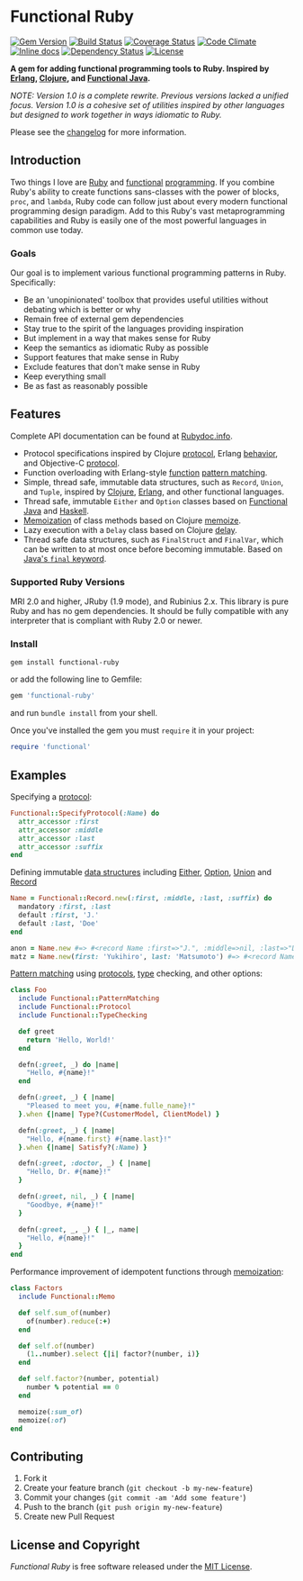# Functional Ruby
[![Gem Version](https://badge.fury.io/rb/functional-ruby.svg)](http://badge.fury.io/rb/functional-ruby) [![Build Status](https://secure.travis-ci.org/jdantonio/functional-ruby.png)](https://travis-ci.org/jdantonio/functional-ruby?branch=master) [![Coverage Status](https://coveralls.io/repos/jdantonio/functional-ruby/badge.png)](https://coveralls.io/r/jdantonio/functional-ruby) [![Code Climate](https://codeclimate.com/github/jdantonio/functional-ruby.png)](https://codeclimate.com/github/jdantonio/functional-ruby) [![Inline docs](http://inch-ci.org/github/jdantonio/functional-ruby.png)](http://inch-ci.org/github/jdantonio/functional-ruby) [![Dependency Status](https://gemnasium.com/jdantonio/functional-ruby.png)](https://gemnasium.com/jdantonio/functional-ruby) [![License](http://img.shields.io/license/MIT.png?color=green)](http://opensource.org/licenses/MIT)

**A gem for adding functional programming tools to Ruby. Inspired by [Erlang](http://www.erlang.org/),
[Clojure](http://clojure.org/), and [Functional Java](http://functionaljava.org/).**

*NOTE: Version 1.0 is a complete rewrite. Previous versions lacked a unified
focus. Version 1.0 is a cohesive set of utilities inspired by other languages
but designed to work together in ways idiomatic to Ruby.*

Please see the [changelog](https://github.com/jdantonio/functional-ruby/blob/master/CHANGELOG.md) for more information.

## Introduction

Two things I love are [Ruby](http://www.ruby-lang.org/en/) and
[functional](https://en.wikipedia.org/wiki/Functional_programming)
[programming](http://c2.com/cgi/wiki?FunctionalProgramming).
If you combine Ruby's ability to create functions sans-classes with the power
of blocks, `proc`, and `lambda`, Ruby code can follow just about every modern functional
programming design paradigm. Add to this Ruby's vast metaprogramming capabilities
and Ruby is easily one of the most powerful languages in common use today.

### Goals

Our goal is to implement various functional programming patterns in Ruby. Specifically:

* Be an 'unopinionated' toolbox that provides useful utilities without debating which is better or why
* Remain free of external gem dependencies
* Stay true to the spirit of the languages providing inspiration
* But implement in a way that makes sense for Ruby
* Keep the semantics as idiomatic Ruby as possible
* Support features that make sense in Ruby
* Exclude features that don't make sense in Ruby
* Keep everything small
* Be as fast as reasonably possible

## Features

Complete API documentation can be found at [Rubydoc.info](http://rubydoc.info/github/jdantonio/functional-ruby/master/frames).

* Protocol specifications inspired by Clojure [protocol](http://clojure.org/protocols),
  Erlang [behavior](http://www.erlang.org/doc/design_principles/des_princ.html#id60128),
  and Objective-C [protocol](https://developer.apple.com/library/ios/documentation/Cocoa/Conceptual/ProgrammingWithObjectiveC/WorkingwithProtocols/WorkingwithProtocols.html).
* Function overloading with Erlang-style [function](http://erlang.org/doc/reference_manual/functions.html)
  [pattern matching](http://erlang.org/doc/reference_manual/patterns.html).
* Simple, thread safe, immutable data structures, such as `Record`, `Union`, and `Tuple`, inspired by
  [Clojure](http://clojure.org/datatypes), [Erlang](http://www.erlang.org/doc/reference_manual/records.html),
  and other functional languages.
* Thread safe, immutable `Either` and `Option` classes based on [Functional Java](http://functionaljava.org/) and [Haskell](https://hackage.haskell.org/package/base-4.2.0.1/docs/Data-Either.html).
* [Memoization](http://en.wikipedia.org/wiki/Memoization) of class methods based on Clojure [memoize](http://clojuredocs.org/clojure_core/clojure.core/memoize).
* Lazy execution with a `Delay` class based on Clojure [delay](http://clojuredocs.org/clojure_core/clojure.core/delay).
* Thread safe data structures, such as `FinalStruct` and `FinalVar`, which can be written to at most once
  before becoming immutable. Based on [Java's `final` keyword](http://en.wikipedia.org/wiki/Final_(Java)).

### Supported Ruby Versions

MRI 2.0 and higher, JRuby (1.9 mode), and Rubinius 2.x. This library is pure Ruby and has no gem dependencies.
It should be fully compatible with any interpreter that is compliant with Ruby 2.0 or newer.

### Install

```shell
gem install functional-ruby
```

or add the following line to Gemfile:

```ruby
gem 'functional-ruby'
```

and run `bundle install` from your shell.

Once you've installed the gem you must `require` it in your project:

```ruby
require 'functional'
```

## Examples

Specifying a [protocol](http://rubydoc.info/github/jdantonio/functional-ruby/master/Functional/Protocol):

```ruby
Functional::SpecifyProtocol(:Name) do
  attr_accessor :first
  attr_accessor :middle
  attr_accessor :last
  attr_accessor :suffix
end
```

Defining immutable [data structures](http://rubydoc.info/github/jdantonio/functional-ruby/master/Functional/AbstractStruct) including
[Either](http://rubydoc.info/github/jdantonio/functional-ruby/master/Functional/Either),
[Option](http://rubydoc.info/github/jdantonio/functional-ruby/master/Functional/Option),
[Union](http://rubydoc.info/github/jdantonio/functional-ruby/master/Functional/Union) and
[Record](http://rubydoc.info/github/jdantonio/functional-ruby/master/Functional/Record)

```ruby
Name = Functional::Record.new(:first, :middle, :last, :suffix) do
  mandatory :first, :last
  default :first, 'J.'
  default :last, 'Doe'
end

anon = Name.new #=> #<record Name :first=>"J.", :middle=>nil, :last=>"Doe", :suffix=>nil>
matz = Name.new(first: 'Yukihiro', last: 'Matsumoto') #=> #<record Name :first=>"Yukihiro", :middle=>nil, :last=>"Matsumoto", :suffix=>nil>
```

[Pattern matching](http://rubydoc.info/github/jdantonio/functional-ruby/master/Functional/PatternMatching)
using [protocols](http://rubydoc.info/github/jdantonio/functional-ruby/master/Functional/Protocol),
[type](http://rubydoc.info/github/jdantonio/functional-ruby/master/Functional/TypeCheck) checking,
and other options:

```ruby
class Foo
  include Functional::PatternMatching
  include Functional::Protocol
  include Functional::TypeChecking

  def greet
    return 'Hello, World!'
  end

  defn(:greet, _) do |name|
    "Hello, #{name}!"
  end

  defn(:greet, _) { |name|
    "Pleased to meet you, #{name.fulle_name}!"
  }.when {|name| Type?(CustomerModel, ClientModel) }

  defn(:greet, _) { |name|
    "Hello, #{name.first} #{name.last}!"
  }.when {|name| Satisfy?(:Name) }

  defn(:greet, :doctor, _) { |name|
    "Hello, Dr. #{name}!"
  }

  defn(:greet, nil, _) { |name|
    "Goodbye, #{name}!"
  }

  defn(:greet, _, _) { |_, name|
    "Hello, #{name}!"
  }
end
```

Performance improvement of idempotent functions through [memoization](http://rubydoc.info/github/jdantonio/functional-ruby/master/Functional/Memo):

```ruby
class Factors
  include Functional::Memo

  def self.sum_of(number)
    of(number).reduce(:+)
  end

  def self.of(number)
    (1..number).select {|i| factor?(number, i)}
  end

  def self.factor?(number, potential)
    number % potential == 0
  end

  memoize(:sum_of)
  memoize(:of)
end
```

## Contributing

1. Fork it
2. Create your feature branch (`git checkout -b my-new-feature`)
3. Commit your changes (`git commit -am 'Add some feature'`)
4. Push to the branch (`git push origin my-new-feature`)
5. Create new Pull Request

## License and Copyright

*Functional Ruby* is free software released under the [MIT License](http://www.opensource.org/licenses/MIT).
